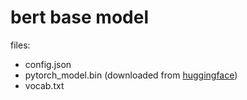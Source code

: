 # bert base model

files:
- config.json
- pytorch_model.bin (downloaded from [huggingface](https://huggingface.co/hfl/chinese-roberta-wwm-ext/blob/main/pytorch_model.bin))
- vocab.txt
